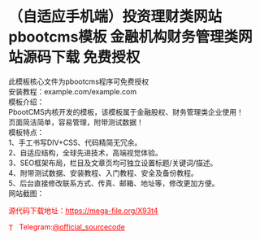 # （自适应手机端）投资理财类网站pbootcms模板 金融机构财务管理类网站源码下载 免费授权

此模板核心文件为pbootcms程序可免费授权<br>安装教程：example.com/example.com<br>模板介绍：<br>PbootCMS内核开发的模板，该模板属于金融股权、财务管理类企业使用！<br>页面简洁简单，容易管理，附带测试数据！<br>模板特点：<br>1、手工书写DIV+CSS、代码精简无冗余。<br>2、自适应结构，全球先进技术，高端视觉体验。<br>3、SEO框架布局，栏目及文章页均可独立设置标题/关键词/描述。<br>4、附带测试数据、安装教程、入门教程、安全及备份教程。<br>5、后台直接修改联系方式、传真、邮箱、地址等，修改更加方便。<br>网站截图：<br>


<p style="color: red;">源代码下载地址：<a href="https://mega-file.org/X93t4" style="color: red;">https://mega-file.org/X93t4</a></p><p style="color: red;"><img src="https://cdn-icons-png.flaticon.com/512/2111/2111646.png" alt="Telegram Icon" style="width: 16px; vertical-align: middle; margin-right: 5px;">Telegram:<a href="https://t.me/official_sourcecode" style="color: red;">@official_sourcecode</a></p>